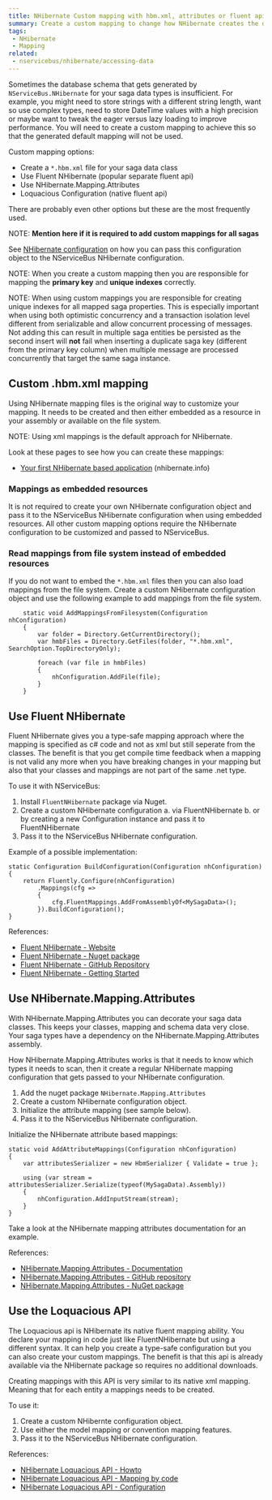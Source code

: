```yaml
---
title: NHibernate Custom mapping with hbm.xml, attributes or fluent api
summary: Create a custom mapping to change how NHibernate creates the database schema using different techniques.
tags:
 - NHibernate
 - Mapping
related:
 - nservicebus/nhibernate/accessing-data
---
```



Sometimes the database schema that gets generated by `NServiceBus.NHibernate` for your saga data types is insufficient. For example, you might need to store strings with a different string length, want so use complex types, need to store DateTime values with a high precision or maybe want to tweak the eager versus lazy loading to improve performance. You will need to create a custom mapping to achieve this so that the generated default mapping will not be used.

Custom mapping options:

* Create a `*.hbm.xml` file for your saga data class
* Use Fluent NHibernate (popular separate fluent api)
* Use NHibernate.Mapping.Attributes
* Loquacious Configuration (native fluent api)

There are probably even other options but these are the most frequently used.

NOTE: **Mention here if it is required to add custom mappings for all sagas**


See [NHibernate configuration](configuration.md) on how you can pass this configuration object to the NServiceBus NHibernate configuration.

NOTE: When you create a custom mapping then you are responsible for mapping the **primary key** and **unique indexes** correctly.


NOTE: When using custom mappings you are responsible for creating unique indexes for all mapped saga properties. This is especially important when using both optimistic concurrency and a transaction isolation level different from serializable and allow concurrent processing of messages. Not adding this can result in multiple saga entities be persisted as the second insert will **not** fail when inserting a duplicate saga key (different from the primary key column) when multiple message  are processed concurrently that target the same saga instance.


## Custom .hbm.xml mapping

Using NHibernate mapping files is the original way to customize your mapping. It needs to be created and then either embedded as a resource in your assembly or available on the file system.

NOTE: Using xml mappings is the default approach for NHibernate.

Look at these pages to see how you can create these mappings:

* [Your first NHibernate based application](http://nhibernate.info/doc/tutorials/first-nh-app/your-first-nhibernate-based-application.html) (nhibernate.info)


### Mappings as embedded resources

It is not required to create your own NHibernate configuration object and pass it to the NServiceBus NHibernate configuration when using embedded resources. All other custom mapping options require the NHibernate configuration to be customized and passed to NServiceBus.


### Read mappings from file system instead of embedded resources

If you do not want to embed the `*.hbm.xml` files then you can also load mappings from the file system. Create a custom NHibernate configuration object and use the following example to add mappings from the file system.

```
    static void AddMappingsFromFilesystem(Configuration nhConfiguration)
    {
    	var folder = Directory.GetCurrentDirectory();
        var hmbFiles = Directory.GetFiles(folder, "*.hbm.xml", SearchOption.TopDirectoryOnly);
        
        foreach (var file in hmbFiles)
        {
            nhConfiguration.AddFile(file);
        }
    }
```


## Use Fluent NHibernate

Fluent NHibernate gives you a type-safe mapping approach where the mapping is specified as c# code and not as xml but still seperate from the classes. The benefit is that you get compile time feedback when a mapping is not valid any more when you have breaking changes in your mapping but also that your classes and mappings are not part of the same .net type.

To use it with NServiceBus:

1. Install `FluentNHibernate` package via Nuget.
2. Create a custom NHibernate configuration
a. via FluentNHibernate
b. or by creating a new Configuration instance and pass it to FluentNHibernate
3. Pass it to the NServiceBus NHibernate configuration.


Example of a possible implementation:

```
static Configuration BuildConfiguration(Configuration nhConfiguration)
{
	return Fluently.Configure(nhConfiguration)
	    .Mappings(cfg =>
	    {
	        cfg.FluentMappings.AddFromAssemblyOf<MySagaData>();
	    }).BuildConfiguration();
}
```

References:

* [Fluent NHibernate - Website](http://www.fluentnhibernate.org)
* [Fluent NHibernate - Nuget package](http://www.nuget.org/packages/FluentNHibernate/)
* [Fluent NHibernate - GitHub Repository](https://github.com/jagregory/fluent-nhibernate)
* [Fluent NHibernate - Getting Started](https://github.com/jagregory/fluent-nhibernate/wiki/Getting-started)


## Use NHibernate.Mapping.Attributes

With NHibernate.Mapping.Attributes you can decorate your saga data classes. This keeps your classes, mapping and schema data very close. Your saga types have a dependency on the NHibernate.Mapping.Attributes assembly.

How NHibernate.Mapping.Attributes works is that it needs to know which types it needs to scan, then it create a regular NHibernate mapping configuration that gets passed to your NHibernate configuration.

1. Add the nuget package `NHibernate.Mapping.Attributes`
2. Create a custom NHibernate configuration object.
3. Initialize the attribute mapping (see sample below).
4. Pass it to the NServiceBus NHibernate configuration.


Initialize the NHibernate attribute based mappings:

```
static void AddAttributeMappings(Configuration nhConfiguration)
{
	var attributesSerializer = new HbmSerializer { Validate = true };

	using (var stream = attributesSerializer.Serialize(typeof(MySagaData).Assembly))
	{
	    nhConfiguration.AddInputStream(stream);
	}
}
```

Take a look at the NHibernate mapping attributes documentation for an example.


References:
* [NHibernate.Mapping.Attributes - Documentation](http://nhibernate.info/doc/nhibernate-reference/mapping-attributes.html)
* [NHibernate.Mapping.Attributes - GitHub repository](https://github.com/nhibernate/NHibernate.Mapping.Attributes)
* [NHibernate.Mapping.Attributes - NuGet package](http://www.nuget.org/packages/NHibernate.Mapping.Attributes/)


## Use the Loquacious API

The Loquacious api is NHibernate its native fluent mapping ability. You declare your mapping in code just like FluentNHibernate but using a different syntax. It can help you create a type-safe configuration but you can also create your custom mappings. The benefit is that this api is already available via the NHibernate package so requires no additional downloads.

Creating mappings with this API is very similar to its native xml mapping. Meaning that for each entity a mappings needs to be created.

To use it:

1. Create a custom NHibernte configuration object.
2. Use either the model mapping or convention mapping features.
3. Pass it to the NServiceBus NHibernate configuration.



References:

* [NHibernate Loquacious API - Howto](http://nhibernate.info/doc/howto/mapping/a-fully-working-skeleton-for-sexy-loquacious-nh.html)
* [NHibernate Loquacious API - Mapping by code](http://fabiomaulo.blogspot.nl/2011/04/nhibernate-32-mapping-by-code.html)
* [NHibernate Loquacious API - Configuration](http://nhibernate.info/blog/2011/01/21/loquacious-configuration-in-nhibernate-3.html)


